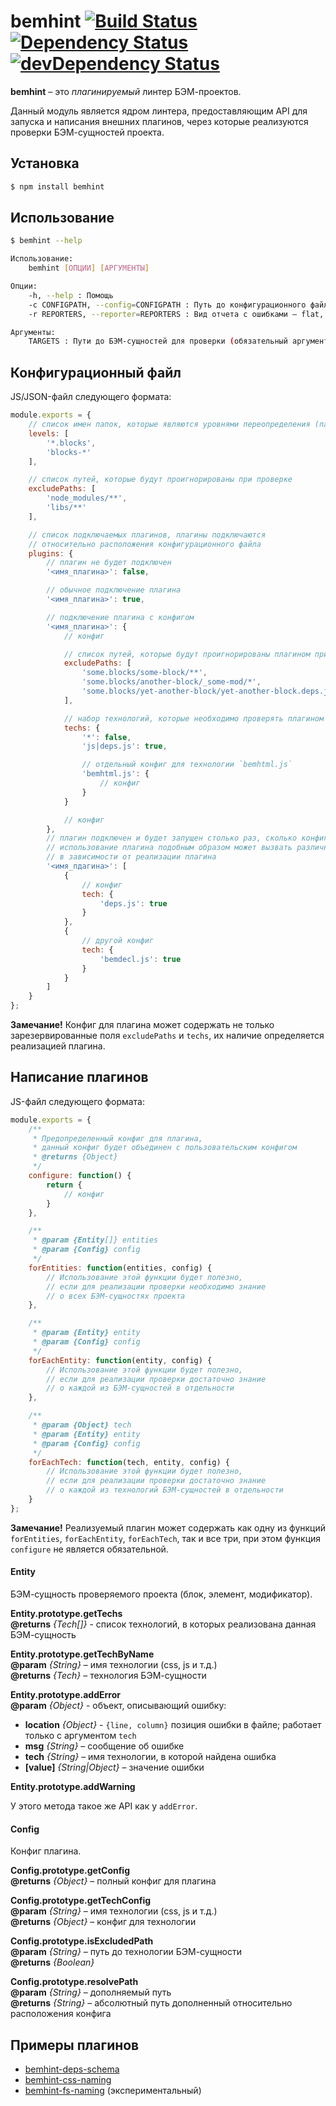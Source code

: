 # bemhint [![Build Status](https://travis-ci.org/bemhint/bemhint.svg)](https://travis-ci.org/bemhint/bemhint) [![Dependency Status](https://david-dm.org/bemhint/bemhint.svg)](https://david-dm.org/bemhint/bemhint) [![devDependency Status](https://david-dm.org/bemhint/bemhint/dev-status.svg)](https://david-dm.org/bemhint/bemhint#info=devDependencies)

**bemhint** – это *плагинируемый* линтер БЭМ-проектов.

Данный модуль является ядром линтера, предоставляющим API для запуска и написания внешних плагинов, через которые реализуются проверки БЭМ-сущностей проекта.

## Установка

```bash
$ npm install bemhint
```

## Использование

```bash
$ bemhint --help

Использование:
    bemhint [ОПЦИИ] [АРГУМЕНТЫ]

Опции:
    -h, --help : Помощь
    -с CONFIGPATH, --config=CONFIGPATH : Путь до конфигурационного файла (по умолчанию: .bemhint.js)
    -r REPORTERS, --reporter=REPORTERS : Вид отчета с ошибками – flat, html и/или teamcity (по умолчанию: flat)

Аргументы:
    TARGETS : Пути до БЭМ-сущностей для проверки (обязательный аргумент)
```

## Конфигурационный файл

JS/JSON-файл следующего формата:

```js
module.exports = {
    // cписок имен папок, которые являются уровнями переопределения (папками с блоками)
    levels: [
        '*.blocks',
        'blocks-*'
    ],

    // список путей, которые будут проигнорированы при проверке
    excludePaths: [
        'node_modules/**',
        'libs/**'
    ],

    // список подключаемых плагинов, плагины подключаются
    // относительно расположения конфигурационного файла
    plugins: {
        // плагин не будет подключен
        '<имя_плагина>': false,

        // обычное подключение плагина
        '<имя_плагина>': true,

        // подключение плагина с конфигом
        '<имя_плагина>': {
            // конфиг

            // список путей, которые будут проигнорированы плагином при проверке
            excludePaths: [
                'some.blocks/some-block/**',
                'some.blocks/another-block/_some-mod/*',
                'some.blocks/yet-another-block/yet-another-block.deps.js'
            ],

            // набор технологий, которые необходимо проверять плагином
            techs: {
                '*': false,
                'js|deps.js': true,

                // отдельный конфиг для технологии `bemhtml.js`
                'bemhtml.js': {
                    // конфиг
                }
            }

            // конфиг
        },
        // плагин подключен и будет запущен столько раз, сколько конфигураций для него указано;
        // использование плагина подобным образом может вызвать различные побочные эффекты
        // в зависимости от реализации плагина
        '<имя_пдагина>': [
            {
                // конфиг
                tech: {
                    'deps.js': true
                }
            },
            {
                // другой конфиг
                tech: {
                    'bemdecl.js': true
                }
            }
        ]
    }
};
```

**Замечание!** Конфиг для плагина может содержать не только зарезервированные поля `excludePaths` и `techs`, их наличие определяется реализацией плагина.

## Написание плагинов

JS-файл следующего формата:

```js
module.exports = {
    /**
     * Предопределенный конфиг для плагина,
     * данный конфиг будет объединен с пользовательским конфигом
     * @returns {Object}
     */
    configure: function() {
        return {
            // конфиг
        }
    },

    /**
     * @param {Entity[]} entities
     * @param {Config} config
     */
    forEntities: function(entities, config) {
        // Использование этой функции будет полезно,
        // если для реализации проверки необходимо знание
        // о всех БЭМ-сущностях проекта
    },

    /**
     * @param {Entity} entity
     * @param {Config} config
     */
    forEachEntity: function(entity, config) {
        // Использование этой функции будет полезно,
        // если для реализации проверки достаточно знание
        // о каждой из БЭМ-сущностей в отдельности
    },

    /**
     * @param {Object} tech
     * @param {Entity} entity
     * @param {Config} config
     */
    forEachTech: function(tech, entity, config) {
        // Использование этой функции будет полезно,
        // если для реализации проверки достаточно знание
        // о каждой из технологий БЭМ-сущностей в отдельности
    }
};
```

**Замечание!** Реализуемый плагин может содержать как одну из функций `forEntities`, `forEachEntity`, `forEachTech`, так и все три, при этом функция `configure` не является обязательной.

#### Entity

БЭМ-сущность проверяемого проекта (блок, элемент, модификатор).

**Entity.prototype.getTechs**<br>
**@returns** *{Tech[]}* - список технологий, в которых реализована данная БЭМ-сущность

**Entity.prototype.getTechByName**<br>
**@param** *{String}* – имя технологии (css, js и т.д.)<br>
**@returns** *{Tech}* – технология БЭМ-сущности

**Entity.prototype.addError**<br>
**@param** *{Object}* - объект, описывающий ошибку:
 * **location** *{Object}* - `{line, column}` позиция ошибки в файле; работает только с аргументом `tech`
 * **msg** *{String}* – сообщение об ошибке
 * **tech** *{String}* – имя технологии, в которой найдена ошибка
 * **[value]** *{String|Object}* – значение ошибки

**Entity.prototype.addWarning**<br>

У этого метода такое же API как у `addError`.

#### Config

Конфиг плагина.

**Config.prototype.getConfig**<br>
**@returns** *{Object}* – полный конфиг для плагина

**Config.prototype.getTechConfig**<br>
**@param** *{String}* – имя технологии (css, js и т.д.)<br>
**@returns** *{Object}* – конфиг для технологии

**Config.prototype.isExcludedPath**<br>
**@param** *{String}* – путь до технологии БЭМ-сущности<br>
**@returns** *{Boolean}*

**Config.prototype.resolvePath**<br>
**@param** *{String}* – дополняемый путь<br>
**@returns** *{String}* – абсолютный путь дополненный относительно расположения конфига

## Примеры плагинов

* [bemhint-deps-schema](https://github.com/bemhint/bemhint-deps-schema)
* [bemhint-css-naming](https://github.com/bemhint/bemhint-css-naming)
* [bemhint-fs-naming](https://github.com/bemhint/bemhint-fs-naming) (экспериментальный)
